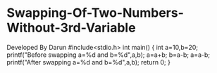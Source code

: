 # Swapping-Of-Two-Numbers-Without-3rd-Variable
Developed By Darun
#include<stdio.h>
int main()
{
 int a=10,b=20;
 printf("Before swapping a=%d and b=%d",a,b);
 a=a+b;
 b=a-b;
 a=a-b;
 printf("After swapping a=%d and b=%d",a,b);
 return 0;
}
